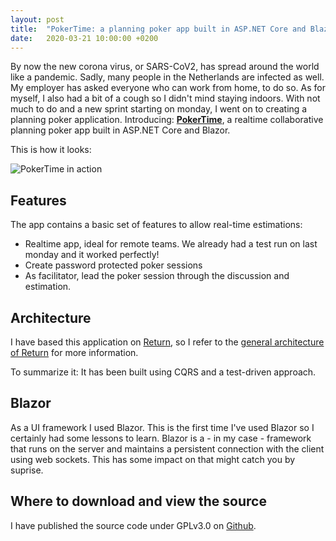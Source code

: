 ```yaml
---
layout: post
title:  "PokerTime: a planning poker app built in ASP.NET Core and Blazor"
date:   2020-03-21 10:00:00 +0200
---
```


By now the new corona virus, or SARS-CoV2, has spread around the world like a pandemic. Sadly, many people in the Netherlands are infected as well. My employer has asked everyone who can work from home, to do so. As for myself, I also had a bit of a cough so I didn't mind staying indoors. With not much to do and a new sprint starting on monday, I went on to creating a planning poker application. Introducing: [**PokerTime**](https://github.com/Sebazzz/PokerTime), a realtime collaborative planning poker app built in ASP.NET Core and Blazor. 

This is how it looks:

![PokerTime in action](https://raw.githubusercontent.com/Sebazzz/PokerTime/e9f93ffe3346851ed5d8b3290ad58bd153e694ae/doc/estimation.png)

## Features

The app contains a basic set of features to allow real-time estimations:

-   Realtime app, ideal for remote teams. We already had a test run on last monday and it worked perfectly!
-   Create password protected poker sessions
-   As facilitator, lead the poker session through the discussion and estimation.

## Architecture
I have based this application on [Return](/blog/2019/12/14/return-a-retrospective-app), so I refer to the [general architecture of Return](/blog/2019/12/14/return-a-retrospective-app#architecture) for more information. 

To summarize it: It has been built using CQRS and a test-driven approach.

## Blazor
As a UI framework I used Blazor. This is the first time I've used Blazor so I certainly had some lessons to learn. Blazor is a - in my case - framework that runs on the server and maintains a persistent connection with the client using web sockets. This has some impact on that might catch you by suprise.

## Where to download and view the source

I have published the source code under GPLv3.0 on [Github](https://github.com/Sebazzz/PokerTime). 